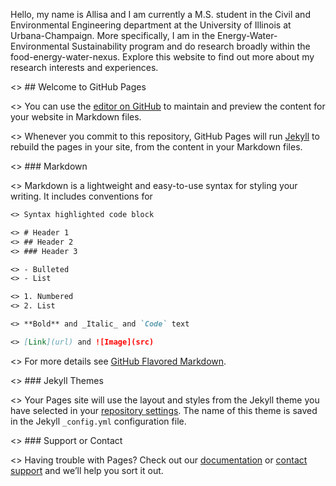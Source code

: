 Hello, my name is Allisa and I am currently a M.S. student in the Civil and Environmental Engineering department at the University of Illinois at Urbana-Champaign. More specifically, I am in the Energy-Water-Environmental Sustainability program and do research broadly within the food-energy-water-nexus. Explore this website to find out more about my research interests and experiences. 

<> ## Welcome to GitHub Pages

<> You can use the [editor on GitHub](https://github.com/ahastie2/ahastie2.github.io/edit/main/index.md) to maintain and preview the content for your website in Markdown files.

<> Whenever you commit to this repository, GitHub Pages will run [Jekyll](https://jekyllrb.com/) to rebuild the pages in your site, from the content in your Markdown files.

<> ### Markdown

<> Markdown is a lightweight and easy-to-use syntax for styling your writing. It includes conventions for

```markdown
<> Syntax highlighted code block

<> # Header 1
<> ## Header 2
<> ### Header 3

<> - Bulleted
<> - List

<> 1. Numbered
<> 2. List

<> **Bold** and _Italic_ and `Code` text

<> [Link](url) and ![Image](src)
```

<> For more details see [GitHub Flavored Markdown](https://guides.github.com/features/mastering-markdown/).

<> ### Jekyll Themes

<> Your Pages site will use the layout and styles from the Jekyll theme you have selected in your [repository settings](https://github.com/ahastie2/ahastie2.github.io/settings). The name of this theme is saved in the Jekyll `_config.yml` configuration file.

<> ### Support or Contact

<> Having trouble with Pages? Check out our [documentation](https://docs.github.com/categories/github-pages-basics/) or [contact support](https://support.github.com/contact) and we’ll help you sort it out.
